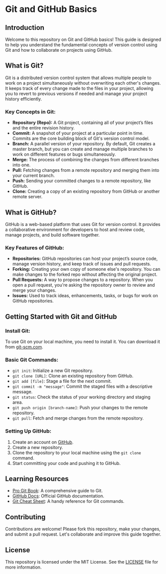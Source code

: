 # Git and GitHub Basics

## Introduction
Welcome to this repository on Git and GitHub basics! This guide is designed to help you understand the fundamental concepts of version control using Git and how to collaborate on projects using GitHub.

## What is Git?
Git is a distributed version control system that allows multiple people to work on a project simultaneously without overwriting each other's changes. It keeps track of every change made to the files in your project, allowing you to revert to previous versions if needed and manage your project history efficiently.

### Key Concepts in Git:
- **Repository (Repo):** A Git project, containing all of your project’s files and the entire revision history.
- **Commit:** A snapshot of your project at a particular point in time. Commits are the core building block of Git's version control model.
- **Branch:** A parallel version of your repository. By default, Git creates a master branch, but you can create and manage multiple branches to work on different features or bugs simultaneously.
- **Merge:** The process of combining the changes from different branches into one.
- **Pull:** Fetching changes from a remote repository and merging them into your current branch.
- **Push:** Sending your committed changes to a remote repository, like GitHub.
- **Clone:** Creating a copy of an existing repository from GitHub or another remote server.

## What is GitHub?
GitHub is a web-based platform that uses Git for version control. It provides a collaborative environment for developers to host and review code, manage projects, and build software together.

### Key Features of GitHub:
- **Repositories:** GitHub repositories can host your project’s source code, manage version history, and keep track of issues and pull requests.
- **Forking:** Creating your own copy of someone else's repository. You can make changes to the forked repo without affecting the original project.
- **Pull Requests:** A way to propose changes to a repository. When you open a pull request, you're asking the repository owner to review and merge your changes.
- **Issues:** Used to track ideas, enhancements, tasks, or bugs for work on GitHub repositories.

## Getting Started with Git and GitHub
### Install Git:
To use Git on your local machine, you need to install it. You can download it from [git-scm.com](https://git-scm.com/).

### Basic Git Commands:
- `git init`: Initialize a new Git repository.
- `git clone [URL]`: Clone an existing repository from GitHub.
- `git add [file]`: Stage a file for the next commit.
- `git commit -m "message"`: Commit the staged files with a descriptive message.
- `git status`: Check the status of your working directory and staging area.
- `git push origin [branch-name]`: Push your changes to the remote repository.
- `git pull`: Fetch and merge changes from the remote repository.

### Setting Up GitHub:
1. Create an account on [GitHub](https://github.com/).
2. Create a new repository.
3. Clone the repository to your local machine using the `git clone` command.
4. Start committing your code and pushing it to GitHub.

## Learning Resources
- [Pro Git Book](https://git-scm.com/book/en/v2): A comprehensive guide to Git.
- [GitHub Docs](https://docs.github.com/en): Official GitHub documentation.
- [Git Cheat Sheet](https://education.github.com/git-cheat-sheet-education.pdf): A handy reference for Git commands.

## Contributing
Contributions are welcome! Please fork this repository, make your changes, and submit a pull request. Let's collaborate and improve this guide together.

## License
This repository is licensed under the MIT License. See the [LICENSE](LICENSE) file for more information.
